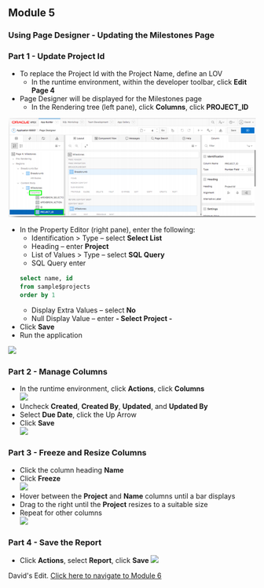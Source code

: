## Module 5

### Using Page Designer - Updating the Milestones Page

### **Part 1** - Update Project Id
- To replace the Project Id with the Project Name, define an LOV
  - In the runtime environment, within the developer toolbar, click **Edit Page 4**
- Page Designer will be displayed for the Milestones page
   - In the Rendering tree (left pane), click **Columns**, click **PROJECT_ID** 

![](images/section5/5.1.png)   

- In the Property Editor (right pane), enter the following:
   - Identification > Type – select **Select List**
   - Heading – enter **Project**
   - List of Values > Type – select **SQL Query**
   - SQL Query enter
   ~~~~sql   
   select name, id
   from sample$projects
   order by 1
     ~~~~
  - Display Extra Values – select **No**
  - Null Display Value – enter **- Select Project -**
- Click **Save**
- Run the application

![](images/section5/5.1(1).png) 

### **Part 2** - Manage Columns

- In the runtime environment, click **Actions**, click **Columns**  
![](images/section5/5.2.png) 
- Uncheck **Created**, **Created By**, **Updated**, and **Updated By**
- Select **Due Date**, click the Up Arrow
- Click **Save**  
![](images/section5/5.2(2).png) 

### **Part 3** - Freeze and Resize Columns

- Click the column heading **Name**
- Click **Freeze**  
![](images/section5/5.3.png)
- Hover between the **Project** and **Name** columns until a bar displays
- Drag to the right until the **Project** resizes to a suitable size
- Repeat for other columns  
![](images/section5/5.3(1).png)

### **Part 4** - Save the Report

- Click **Actions**, select **Report**, click **Save**
![](images/section5/5.4.png)

David's Edit. [Click here to navigate to Module 6](6-creating-a-page-to-update-project-records-add-the-project-form-page.md)
